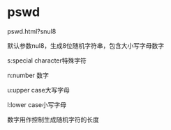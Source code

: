 # pswd

pswd.html?snul8

默认参数nul8，生成8位随机字符串，包含大小写字母数字

s:special character特殊字符

n:number 数字

u:upper case大写字母

l:lower case小写字母

数字用作控制生成随机字符的长度

